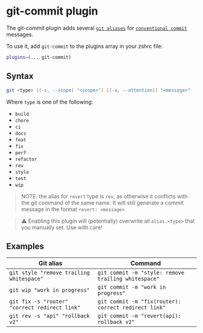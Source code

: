 # git-commit plugin

The git-commit plugin adds several
[`git aliases`](https://www.git-scm.com/docs/git-config#Documentation/git-config.txt-alias)
for
[`conventional commit`](https://www.conventionalcommits.org/en/v1.0.0/#summary)
messages.

To use it, add `git-commit` to the plugins array in your zshrc file:

```zsh
plugins=(... git-commit)
```

## Syntax

```zsh
git <type> [(-s, --scope) "<scope>"] [(-a, --attention)] "<message>"
```

Where `type` is one of the following:

-   `build`
-   `chore`
-   `ci`
-   `docs`
-   `feat`
-   `fix`
-   `perf`
-   `refactor`
-   `rev`
-   `style`
-   `test`
-   `wip`

> NOTE: the alias for `revert` type is `rev`, as otherwise it conflicts with the
> git command of the same name. It will still generate a commit message in the
> format `revert: <message>`

> ⚠️ Enabling this plugin will (potentially) overwrite all `alias.<type>` that
> you manually set. Use with care!

## Examples

| Git alias                                     | Command                                              |
| --------------------------------------------- | ---------------------------------------------------- |
| `git style "remove trailing whitespace"`      | `git commit -m "style: remove trailing whitespace"`  |
| `git wip "work in progress"`                  | `git commit -m "work in progress"`                   |
| `git fix -s "router" "correct redirect link"` | `git commit -m "fix(router): correct redirect link"` |
| `git rev -s "api" "rollback v2"`              | `git commit -m "revert(api): rollback v2"`           |
